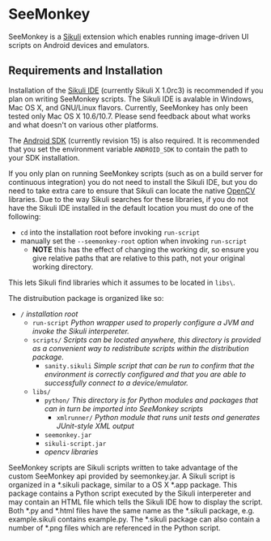 SeeMonkey
=====
SeeMonkey is a [Sikuli](http://sikuli.org/) extension which enables running image-driven UI scripts on Android devices and emulators.

Requirements and Installation
-----
Installation of the [Sikuli IDE](http://sikuli.org/download.shtml) (currently Sikuli X 1.0rc3) is recommended if you plan on writing SeeMonkey scripts. The Sikuli IDE is avalable in Windows, Mac OS X, and GNU/Linux flavors.
Currently, SeeMonkey has only been tested only Mac OS X 10.6/10.7. Please send feedback about what works and what doesn't on various other platforms.

The [Android SDK](http://developer.android.com/sdk/index.html) (currently revision 15) is also required.
It is recommended that you set the environment variable `ANDROID_SDK` to contain the path to your SDK installation.

If you only plan on running SeeMonkey scripts (such as on a build server for continuous integration) you do not need to install the Sikuli IDE, 
but you do need to take extra care to ensure that Sikuli can locate the native [OpenCV](http://opencv.willowgarage.com/wiki/) libraries.
Due to the way Sikuli searches for these libraries, if you do not have the Sikuli IDE installed in the default location you must do one of the following:

* `cd` into the installation root before invoking `run-script`
* manually set the `--seemonkey-root` option when invoking `run-script` 
	* **NOTE** this has the effect of changing the working dir, so ensure you give relative paths that are relative to this path, not your original working directory.

This lets Sikuli find libraries which it assumes to be located in `libs\`.

The distruibution package is organized like so:

* `/` _installation root_
    * `run-script` _Python wrapper used to properly configure a JVM and invoke the Sikuli interpereter._
    * `scripts/` _Scripts can be located anywhere, this directory is provided as a convenient way to redistribute scripts within the distribution package._
    	* `sanity.sikuli` _Simple script that can be run to confirm that the environment is correctly configured and that you are able to successfully connect to a device/emulator._
    * `libs/`
    	* `python/` _This directory is for Python modules and packages that can in turn be imported into SeeMonkey scripts_
    		* `xmlrunner/` _Python module that runs unit tests ond generates JUnit-style XML output_
    	* `seemonkey.jar`
    	* `sikuli-script.jar`
		* _opencv libraries_

SeeMonkey scripts are Sikuli scripts written to take advantage of the custom SeeMonkey api provided by seemonkey.jar.
A Sikuli script is organized in a *.sikuli package, similar to a OS X *.app package. 
This package contains a Python script executed by the Sikuli interpereter and may contain an HTML file which tells the Sikuli IDE how to display the script.
Both *.py and *.html files have the same name as the *.sikuli package, e.g. example.sikuli contains example.py.
The *.sikuli package can also contain a number of *.png files which are referenced in the Python script.